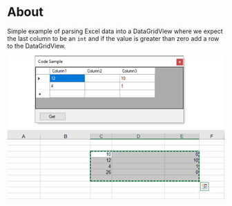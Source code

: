 ﻿# About

Simple example of parsing Excel data into a DataGridView where we expect the last column to be an `int` and if the value is greater than zero add a row to the DataGridView.

![img](assets/figure1.png)